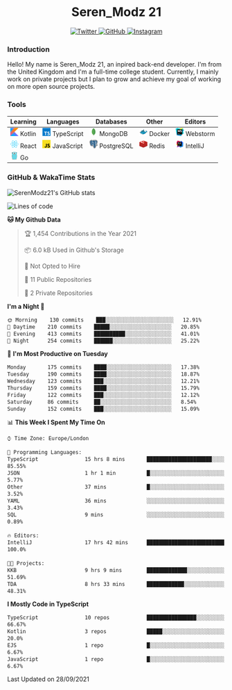 <div align="center">
  <h1>Seren_Modz 21</h1>
  <a href="https://twitter.com/SerenModz21">
    <img alt="Twitter" src="https://img.shields.io/badge/twitter%20-%231DA1F2.svg?&style=for-the-badge&logo=Twitter&logoColor=white">
  </a>
  <a href="https://github.com/SerenModz21">
    <img alt="GitHub" src="https://img.shields.io/badge/github%20-%23121011.svg?&style=for-the-badge&logo=github&logoColor=white">
  </a>
  <a href="https://www.instagram.com/serenmodz21">
    <img alt="Instagram" src="https://img.shields.io/badge/instagram%20-%23E4405F.svg?&style=for-the-badge&logo=Instagram&logoColor=white">
  </a>
</div>

### Introduction

Hello! My name is Seren_Modz 21, an inpired back-end developer. I'm from the United Kingdom and I'm a full-time college student. Currently, I mainly work on private projects but I plan to grow and achieve my goal of working on more open source projects. 

### Tools

 **Learning**                                        | **Languages**                                               | **Databases**                                               | **Other**                                           | **Editors**                                                  
-----------------------------------------------------|-------------------------------------------------------------|-------------------------------------------------------------|-----------------------------------------------------|--------------------------------------------------------------
 <img width="19px" src="./assets/kotlin.svg"> Kotlin | <img width="19px" src="./assets/typescript.svg"> TypeScript | <img width="19px" src="./assets/mongodb.svg"> MongoDB       | <img width="19px" src="./assets/docker.svg"> Docker | <img width="19px" src="./assets/webstorm.svg"> Webstorm      
 <img width="19px" src="./assets/react.svg"> React   | <img width="19px" src="./assets/javascript.svg"> JavaScript | <img width="19px" src="./assets/postgresql.svg"> PostgreSQL | <img width="19px" src="./assets/redis.svg"> Redis   | <img width="19px" src="./assets/intellij-idea.svg"> IntelliJ
 <img width="19px" src="./assets/go.svg"> Go         |                                                             |                                                             |                                                     |                                                                                                               

### GitHub & WakaTime Stats

![SerenModz21's GitHub stats](https://github-readme-stats.vercel.app/api?username=SerenModz21&show_icons=true&theme=dark)

<!--START_SECTION:waka-->
![Lines of code](https://img.shields.io/badge/From%20Hello%20World%20I%27ve%20Written-42514%20lines%20of%20code-blue)

**🐱 My Github Data** 

> 🏆 1,454 Contributions in the Year 2021
 > 
> 📦 6.0 kB Used in Github's Storage 
 > 
> 🚫 Not Opted to Hire
 > 
> 📜 11 Public Repositories 
 > 
> 🔑 2 Private Repositories  
 > 
**I'm a Night 🦉** 

```text
🌞 Morning    130 commits    ███░░░░░░░░░░░░░░░░░░░░░░   12.91% 
🌆 Daytime    210 commits    █████░░░░░░░░░░░░░░░░░░░░   20.85% 
🌃 Evening    413 commits    ██████████░░░░░░░░░░░░░░░   41.01% 
🌙 Night      254 commits    ██████░░░░░░░░░░░░░░░░░░░   25.22%

```
📅 **I'm Most Productive on Tuesday** 

```text
Monday       175 commits    ████░░░░░░░░░░░░░░░░░░░░░   17.38% 
Tuesday      190 commits    ████░░░░░░░░░░░░░░░░░░░░░   18.87% 
Wednesday    123 commits    ███░░░░░░░░░░░░░░░░░░░░░░   12.21% 
Thursday     159 commits    ████░░░░░░░░░░░░░░░░░░░░░   15.79% 
Friday       122 commits    ███░░░░░░░░░░░░░░░░░░░░░░   12.12% 
Saturday     86 commits     ██░░░░░░░░░░░░░░░░░░░░░░░   8.54% 
Sunday       152 commits    ███░░░░░░░░░░░░░░░░░░░░░░   15.09%

```


📊 **This Week I Spent My Time On** 

```text
⌚︎ Time Zone: Europe/London

💬 Programming Languages: 
TypeScript               15 hrs 8 mins       █████████████████████░░░░   85.55% 
JSON                     1 hr 1 min          █░░░░░░░░░░░░░░░░░░░░░░░░   5.77% 
Other                    37 mins             █░░░░░░░░░░░░░░░░░░░░░░░░   3.52% 
YAML                     36 mins             ░░░░░░░░░░░░░░░░░░░░░░░░░   3.43% 
SQL                      9 mins              ░░░░░░░░░░░░░░░░░░░░░░░░░   0.89%

🔥 Editors: 
IntelliJ                 17 hrs 42 mins      █████████████████████████   100.0%

🐱‍💻 Projects: 
KKB                      9 hrs 9 mins        █████████████░░░░░░░░░░░░   51.69% 
TDA                      8 hrs 33 mins       ████████████░░░░░░░░░░░░░   48.31%

```

**I Mostly Code in TypeScript** 

```text
TypeScript               10 repos            ████████████████░░░░░░░░░   66.67% 
Kotlin                   3 repos             █████░░░░░░░░░░░░░░░░░░░░   20.0% 
EJS                      1 repo              █░░░░░░░░░░░░░░░░░░░░░░░░   6.67% 
JavaScript               1 repo              █░░░░░░░░░░░░░░░░░░░░░░░░   6.67%

```



 Last Updated on 28/09/2021
<!--END_SECTION:waka-->
